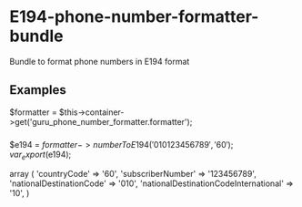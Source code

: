 # E194-phone-number-formatter-bundle
Bundle to format phone numbers in E194 format

## Examples
$formatter = $this->container->get('guru_phone_number_formatter.formatter');

### 
$e194 = $formatter->numberToE194('010123456789', '60');
var_export($e194);

array (
  'countryCode' => '60',
  'subscriberNumber' => '123456789',
  'nationalDestinationCode' => '010',
  'nationalDestinationCodeInternational' => '10',
)